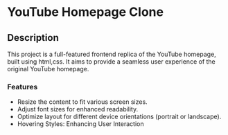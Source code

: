 # YouTube Homepage Clone
## Description
This project is a full-featured frontend replica of the YouTube homepage, built using html,css. It aims to provide a seamless user experience of the original YouTube homepage.
### Features
* Resize the content to fit various screen sizes.
* Adjust font sizes for enhanced readability.
* Optimize layout for different device orientations (portrait or landscape).
* Hovering Styles: Enhancing User Interaction
